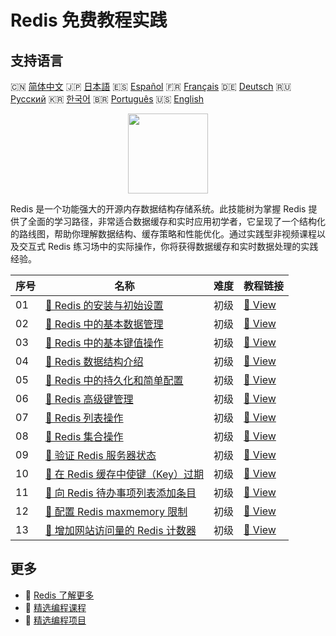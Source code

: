 # Redis 免费教程实践

## 支持语言

🇨🇳 [简体中文](README_zh.md) 🇯🇵 [日本語](README_ja.md) 🇪🇸 [Español](README_es.md) 🇫🇷 [Français](README_fr.md) 🇩🇪 [Deutsch](README_de.md) 🇷🇺 [Русский](README_ru.md) 🇰🇷 [한국어](README_ko.md) 🇧🇷 [Português](README_pt.md) 🇺🇸 [English](README.md) 

<div align="center">
<img width="128px" src="https://file.labex.io/path/4MMYfz8sH7hJ.png">
</div>

Redis 是一个功能强大的开源内存数据结构存储系统。此技能树为掌握 Redis 提供了全面的学习路径，非常适合数据缓存和实时应用初学者，它呈现了一个结构化的路线图，帮助你理解数据结构、缓存策略和性能优化。通过实践型非视频课程以及交互式 Redis 练习场中的实际操作，你将获得数据缓存和实时数据处理的实践经验。

|   序号 | 名称                                                                                                                      | 难度   | 教程链接                                                                                            |
|--------|---------------------------------------------------------------------------------------------------------------------------|--------|-----------------------------------------------------------------------------------------------------|
|     01 | [📖 Redis 的安装与初始设置](https://labex.io/zh/tutorials/redis-installation-and-initial-setup-of-redis-552075)           | 初级   | [🔗 View](https://labex.io/zh/tutorials/redis-installation-and-initial-setup-of-redis-552075)       |
|     02 | [📖 Redis 中的基本数据管理](https://labex.io/zh/tutorials/redis-basic-data-management-in-redis-552076)                    | 初级   | [🔗 View](https://labex.io/zh/tutorials/redis-basic-data-management-in-redis-552076)                |
|     03 | [📖 Redis 中的基本键值操作](https://labex.io/zh/tutorials/redis-basic-key-value-operations-in-redis-552077)               | 初级   | [🔗 View](https://labex.io/zh/tutorials/redis-basic-key-value-operations-in-redis-552077)           |
|     04 | [📖 Redis 数据结构介绍](https://labex.io/zh/tutorials/redis-introduction-to-redis-data-structures-552078)                 | 初级   | [🔗 View](https://labex.io/zh/tutorials/redis-introduction-to-redis-data-structures-552078)         |
|     05 | [📖 Redis 中的持久化和简单配置](https://labex.io/zh/tutorials/redis-persistence-and-simple-configuration-in-redis-552079) | 初级   | [🔗 View](https://labex.io/zh/tutorials/redis-persistence-and-simple-configuration-in-redis-552079) |
|     06 | [📖 Redis 高级键管理](https://labex.io/zh/tutorials/redis-redis-advanced-key-management-552094)                           | 初级   | [🔗 View](https://labex.io/zh/tutorials/redis-redis-advanced-key-management-552094)                 |
|     07 | [📖 Redis 列表操作](https://labex.io/zh/tutorials/redis-redis-list-operations-552098)                                     | 初级   | [🔗 View](https://labex.io/zh/tutorials/redis-redis-list-operations-552098)                         |
|     08 | [📖 Redis 集合操作](https://labex.io/zh/tutorials/redis-redis-set-operations-552104)                                      | 初级   | [🔗 View](https://labex.io/zh/tutorials/redis-redis-set-operations-552104)                          |
|     09 | [📖 验证 Redis 服务器状态](https://labex.io/zh/tutorials/redis-verify-redis-server-status-552152)                         | 初级   | [🔗 View](https://labex.io/zh/tutorials/redis-verify-redis-server-status-552152)                    |
|     10 | [📖 在 Redis 缓存中使键（Key）过期](https://labex.io/zh/tutorials/redis-expire-keys-in-redis-cache-552156)                | 初级   | [🔗 View](https://labex.io/zh/tutorials/redis-expire-keys-in-redis-cache-552156)                    |
|     11 | [📖 向 Redis 待办事项列表添加条目](https://labex.io/zh/tutorials/redis-add-item-to-redis-to-do-list-552161)               | 初级   | [🔗 View](https://labex.io/zh/tutorials/redis-add-item-to-redis-to-do-list-552161)                  |
|     12 | [📖 配置 Redis maxmemory 限制](https://labex.io/zh/tutorials/redis-configure-redis-maxmemory-limit-552162)                | 初级   | [🔗 View](https://labex.io/zh/tutorials/redis-configure-redis-maxmemory-limit-552162)               |
|     13 | [📖 增加网站访问量的 Redis 计数器](https://labex.io/zh/tutorials/redis-increment-redis-counter-for-website-visits-552163) | 初级   | [🔗 View](https://labex.io/zh/tutorials/redis-increment-redis-counter-for-website-visits-552163)    |

## 更多

- 🔗 [Redis 了解更多](https://labex.io/zh/skilltrees/redis)
- 🔗 [精选编程课程](https://github.com/labex-labs/awesome-programming-courses)
- 🔗 [精选编程项目](https://github.com/labex-labs/awesome-programming-projects)

